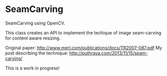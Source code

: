 SeamCarving
===========

SeamCarving using OpenCV. 

This class creates an API to implement the techique of image seam-carving for content aware resizing. 

Original paper: http://www.merl.com/publications/docs/TR2007-087.pdf
My post describing the technique: http://puthraya.com/2013/11/15/seam-carving/

This is a work in progress!

